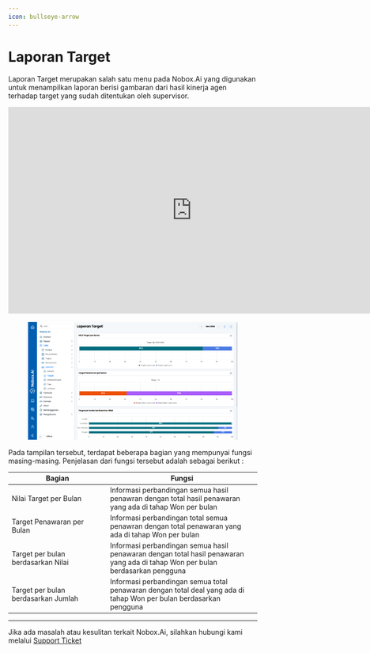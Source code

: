 ```yaml
---
icon: bullseye-arrow
---
```


# Laporan Target

Laporan Target merupakan salah satu menu pada Nobox.Ai yang digunakan untuk menampilkan laporan berisi gambaran dari hasil kinerja agen terhadap target yang sudah ditentukan oleh supervisor.


<iframe width="742" height="418" src="https://www.youtube.com/embed/g9e7vZLtieY" title="Pengenalan Tampilan NoBox" frameborder="0" allow="accelerometer; autoplay; clipboard-write; encrypted-media; gyroscope; picture-in-picture; web-share" referrerpolicy="strict-origin-when-cross-origin" allowfullscreen></iframe>


<figure><img src="../../.gitbook/assets/2. Laporan Target.png" alt=""><figcaption></figcaption></figure>

Pada tampilan tersebut, terdapat beberapa bagian yang mempunyai fungsi masing-masing. Penjelasan dari fungsi tersebut adalah sebagai berikut :

<table><thead><tr><th width="185">Bagian</th><th>Fungsi</th></tr></thead><tbody><tr><td>Nilai Target per Bulan</td><td>Informasi perbandingan semua hasil penawran dengan total hasil penawaran yang ada di tahap Won per bulan</td></tr><tr><td>Target Penawaran per Bulan</td><td>Informasi perbandingan total semua penawran dengan total penawaran yang ada di tahap Won per bulan</td></tr><tr><td>Target per bulan berdasarkan Nilai</td><td>Informasi perbandingan semua hasil penawaran dengan total hasil penawaran yang ada di tahap Won per bulan berdasarkan  pengguna</td></tr><tr><td>Target per bulan berdasarkan Jumlah</td><td>Informasi perbandingan semua total penawaran dengan total deal yang ada di tahap Won per bulan berdasarkan pengguna</td></tr></tbody></table>

***

Jika ada masalah atau kesulitan terkait Nobox.Ai, silahkan hubungi kami melalui [Support Ticket](https://crm.nobox.ai/clients/tickets)
